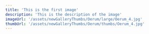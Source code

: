 ```yaml
---
title: 'This is the first image'
description: 'This is the description of the image'
imageUrl: '/assets/newGalleryThumbs/Oerum/large/Oerum_4.jpg'
thumbUrl: '/assets/newGalleryThumbs/Oerum/thumbs/Oerum_4.jpg'
---
```

